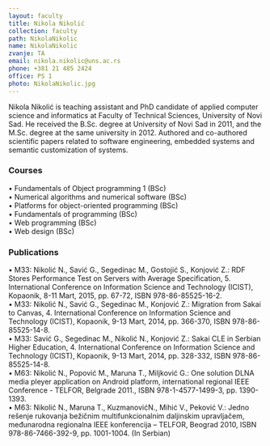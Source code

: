 ```yaml
---
layout: faculty
title: Nikola Nikolić
collection: faculty
path: NikolaNikolic
name: NikolaNikolic
zvanje: TA
email: nikola.nikolic@uns.ac.rs
phone: +381 21 485 2424
office: PS 1
photo: NikolaNikolic.jpg
---
```

Nikola Nikolić is teaching assistant and PhD candidate of applied computer science and informatics at Faculty of Technical Sciences, University of Novi Sad. He received the B.Sc. degree at University of Novi Sad in 2011, and the M.Sc. degree at the same university in 2012. Authored and co-authored scientific papers related to software engineering, embedded systems and semantic customization of systems.

### Courses

•	Fundamentals of Object programming 1 (BSc) <br />
•	Numerical algorithms and numerical software (BSc) <br />
•	Platforms for object-oriented programming (BSc) <br />
•	Fundamentals of programming (BSc) <br />
•	Web programming (BSc) <br />
•	Web design (BSc) <br />

### Publications

•	M33: Nikolić N., Savić G., Segedinac M., Gostojić S., Konjović Z.: RDF Stores Performance Test on Servers with Average Specification, 5. International Conference on Information Science and Technology (ICIST), Kopaonik, 8-11 Mart, 2015, pp. 67-72, ISBN 978-86-85525-16-2. <br />
•	M33: Nikolić N., Savić G., Segedinac M., Konjović Z.: Migration from Sakai to Canvas, 4. International Conference on Information Science and Technology (ICIST), Kopaonik, 9-13 Mart, 2014, pp. 366-370, ISBN 978-86-85525-14-8. <br />
•	M33: Savić G., Segedinac M., Nikolić N., Konjović Z.: Sakai CLE in Serbian Higher Education, 4. International Conference on Information Science and Technology (ICIST), Kopaonik, 9-13 Mart, 2014, pp. 328-332, ISBN 978-86-85525-14-8. <br />
•	M63: Nikolić N., Popović M., Maruna T., Miljković G.: One solution DLNA media pleyer application on Android platform, international regional IEEE Conference - TELFOR, Belgrade 2011., ISBN 978-1-4577-1499-3, pp. 1390-1393. <br />
•	M63: Nikolić N., Maruna T., KuzmanovićN., Mihić V., Peković V.: Jedno rešenje rukovanja bežičnim multifunkcionalnim daljinskim upravljačem, međunarodna regionalna IEEE konferencija – TELFOR, Beograd 2010, ISBN 978-86-7466-392-9, pp. 1001-1004. (In Serbian) <br />

